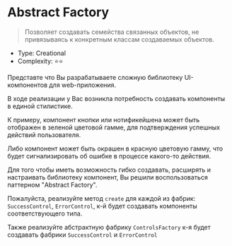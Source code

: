 # Abstract Factory

> Позволяет создавать семейства связанных объектов, не привязываясь 
> к конкретным классам создаваемых объектов.

- Type: Creational
- Complexity: ⭐⭐

Представте что Вы разрабатываете сложную библиотеку UI-компонентов 
для web-приложения.

В ходе реализации у Вас возникла потребность создавать компоненты в
единой стилистике.

К примеру, компонент кнопки или нотификейшена может быть отображен в зеленой цветовой гамме, 
для подтверждения успешных действий пользователя.

Либо компонент может быть окрашен в красную цветовую гамму, что будет
сигнализировать об ошибке в процессе какого-то действия.

Для того чтобы иметь возможность гибко создавать, расширять и настраивать
библиотеку компонент, Вы решили воспользоваться паттерном "Abstract Factory".

Пожалуйста, реализуйте метод `create` для каждой из фабрик: `SuccessControl`,
`ErrorControl`, к-й будет создавать компоненты соответствующего типа.

Также реализуйте абстрактную фабрику `ControlsFactory` к-я будет создавать фабрики
`SuccessControl` и `ErrorControl`
